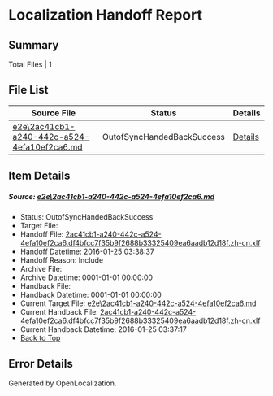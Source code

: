 # <a name='report-top'></a> Localization Handoff Report

## Summary
 Total Files | 1

## File List
 Source File | Status | Details 
 ----------- | ------ | ------- 
 [e2e\2ac41cb1-a240-442c-a524-4efa10ef2ca6.md](https://github.com/OpenLocalizationTest/oltest/blob/b79fd7963f086c2aabea7f6f405ee180f4d2f276/e2e/2ac41cb1-a240-442c-a524-4efa10ef2ca6.md) | OutofSyncHandedBackSuccess | [Details](#08b48807ddc660efae887bd8dceeec98072ae9a81)

## Item Details
##### <a name='08b48807ddc660efae887bd8dceeec98072ae9a81'></a> Source: [e2e\2ac41cb1-a240-442c-a524-4efa10ef2ca6.md](https://github.com/OpenLocalizationTest/oltest/blob/b79fd7963f086c2aabea7f6f405ee180f4d2f276/e2e/2ac41cb1-a240-442c-a524-4efa10ef2ca6.md)
* Status: OutofSyncHandedBackSuccess
* Target File: 
* Handoff File: [2ac41cb1-a240-442c-a524-4efa10ef2ca6.df4bfcc7f35b9f2688b33325409ea6aadb12d18f.zh-cn.xlf](https://github.com/OpenLocalizationTestOrg/olhandoff/blob/547e5119a31a5aa0c372863ce57cca36cea6165a/ol-handoff/OpenLocalizationTestOrg/oltest.zh-cn/qimu/2ac41cb1-a240-442c-a524-4efa10ef2ca6.df4bfcc7f35b9f2688b33325409ea6aadb12d18f.zh-cn.xlf)
* Handoff Datetime: 2016-01-25 03:38:37
* Handoff Reason: Include
* Archive File: 
* Archive Datetime: 0001-01-01 00:00:00
* Handback File: 
* Handback Datetime: 0001-01-01 00:00:00
* Current Target File: [e2e\2ac41cb1-a240-442c-a524-4efa10ef2ca6.md](https://github.com/OpenLocalizationTestOrg/oltest.zh-cn/blob/ab1fbac9be8d4c9a6ac7d354d4d9b2b84a3b8a76/e2e/2ac41cb1-a240-442c-a524-4efa10ef2ca6.md)
* Current Handback File: [2ac41cb1-a240-442c-a524-4efa10ef2ca6.df4bfcc7f35b9f2688b33325409ea6aadb12d18f.zh-cn.xlf](https://github.com/OpenLocalizationTestOrg/olhandback/blob/334cbdbd49308293623df4cbc2bc66558c405860/ol-handback/OpenLocalizationTestOrg/oltest.zh-cn/qimu/2ac41cb1-a240-442c-a524-4efa10ef2ca6.df4bfcc7f35b9f2688b33325409ea6aadb12d18f.zh-cn.xlf)
* Current Handback Datetime: 2016-01-25 03:37:17
* [Back to Top](#report-top)


## Error Details

Generated by OpenLocalization.
